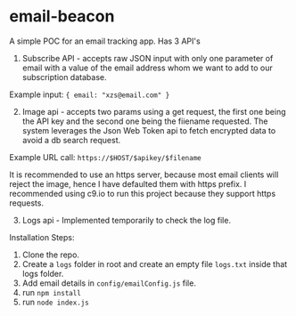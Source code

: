 # email-beacon
A simple POC for an email tracking app. Has 3 API's
1. Subscribe API - accepts raw JSON input with only one parameter of email with a value of the email address whom we want to add to our subscription database.

Example input:
`{
  email: "xzs@email.com"
}`

2. Image api - accepts two params using a get request, the first one being the API key and the second one being the fiiename requested. The system leverages the Json Web Token api to fetch encrypted data to avoid a db search request.

Example URL call:
`https://$HOST/$apikey/$filename`

It is recommended to use an https server, because most email clients will reject the image, hence I have defaulted them with https prefix. I recommended using c9.io to run this project because they support https requests.

3. Logs api - Implemented temporarily to check the log file.

Installation Steps:

1. Clone the repo.
2. Create a `logs` folder in root and create an empty file `logs.txt` inside that logs folder.
3. Add email details in `config/emailConfig.js` file.
4. run `npm install`
5. run `node index.js`
